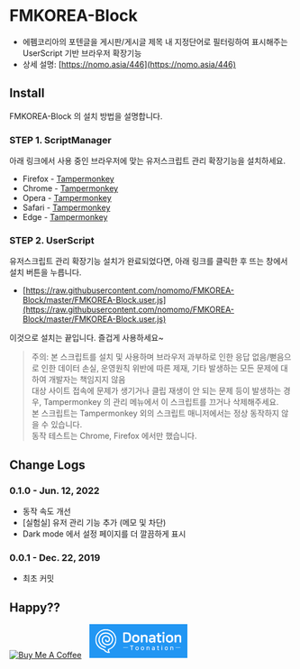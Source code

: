 # FMKOREA-Block

- 에펨코리아의 포텐글을 게시판/게시글 제목 내 지정단어로 필터링하여 표시해주는 UserScript 기반 브라우저 확장기능
- 상세 설명: [https://nomo.asia/446](https://nomo.asia/446)

## Install

FMKOREA-Block 의 설치 방법을 설명합니다.

### STEP 1. ScriptManager

아래 링크에서 사용 중인 브라우저에 맞는 유저스크립트 관리 확장기능을 설치하세요.

- Firefox - [Tampermonkey](https://addons.mozilla.org/ko/firefox/addon/tampermonkey/)
- Chrome - [Tampermonkey](https://chrome.google.com/webstore/detail/tampermonkey/dhdgffkkebhmkfjojejmpbldmpobfkfo)
- Opera - [Tampermonkey](https://addons.opera.com/extensions/details/tampermonkey-beta/)
- Safari - [Tampermonkey](https://safari.tampermonkey.net/tampermonkey.safariextz)
- Edge - [Tampermonkey](https://microsoftedge.microsoft.com/addons/detail/tampermonkey/iikmkjmpaadaobahmlepeloendndfphd)

### STEP 2. UserScript

유저스크립트 관리 확장기능 설치가 완료되었다면, 아래 링크를 클릭한 후 뜨는 창에서 설치 버튼을 누릅니다.

- [https://raw.githubusercontent.com/nomomo/FMKOREA-Block/master/FMKOREA-Block.user.js](https://raw.githubusercontent.com/nomomo/FMKOREA-Block/master/FMKOREA-Block.user.js)

이것으로 설치는 끝입니다. 즐겁게 사용하세요~

> 주의: 본 스크립트를 설치 및 사용하며 브라우저 과부하로 인한 응답 없음/뻗음으로 인한 데이터 손실, 운영원칙 위반에 따른 제재, 기타 발생하는 모든 문제에 대하여 개발자는 책임지지 않음  
> 대상 사이트 접속에 문제가 생기거나 클립 재생이 안 되는 문제 등이 발생하는 경우, Tampermonkey 의 관리 메뉴에서 이 스크립트를 끄거나 삭제해주세요.  
> 본 스크립트는 Tampermonkey 외의 스크립트 매니저에서는 정상 동작하지 않을 수 있습니다.  
> 동작 테스트는 Chrome, Firefox 에서만 했습니다.  

## Change Logs

### 0.1.0 - Jun. 12, 2022

- 동작 속도 개선
- [실험실] 유저 관리 기능 추가 (메모 및 차단)
- Dark mode 에서 설정 페이지를 더 깔끔하게 표시

### 0.0.1 - Dec. 22, 2019

- 최초 커밋

## Happy??

<a href="https://www.buymeacoffee.com/nomomo" target="_blank"><img src="https://cdn.buymeacoffee.com/buttons/default-yellow.png" alt="Buy Me A Coffee" height="60"></a>　<a href="https://toon.at/donate/636947867320352181" target="_blank"><img src="https://raw.githubusercontent.com/nomomo/Addostream/master/assets/toonation_b11.gif" height="60" alt="Donate with Toonation" /></a>
